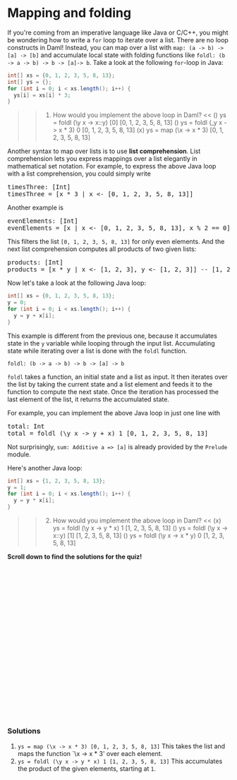 # Mapping and folding

If you're coming from an imperative language like Java or C/C++, you might be wondering how to write
a `for` loop to iterate over a list. There are no loop constructs in Daml! Instead, you can map over
a list with `map: (a -> b) -> [a] -> [b]` and accumulate local state with  folding functions like
`foldl: (b -> a -> b) -> b -> [a]-> b`. Take a look at the following `for`-loop in Java:

```java
int[] xs = {0, 1, 2, 3, 5, 8, 13};
int[] ys = {};
for (int i = 0; i < xs.length(); i++) {
  ys[i] = xs[i] * 3;
}

```

>> 1) How would you implement the above loop in Daml? <<
() ys = foldl (\y x -> x::y) [0] [0, 1, 2, 3, 5, 8, 13]
() ys = foldl (\_y x -> x * 3) 0 [0, 1, 2, 3, 5, 8, 13]
(x) ys = map (\x -> x * 3) [0, 1, 2, 3, 5, 8, 13]

Another syntax to map over lists is to use **list comprehension**. List comprehension lets you
express mappings over a list elegantly in mathematical set notation. For example, to express the
above Java loop with a list comprehension, you could simply write

<pre class="file" data-filename="daml/AddressBook.daml" data-target="append">
timesThree: [Int]
timesThree = [x * 3 | x <- [0, 1, 2, 3, 5, 8, 13]]
</pre>

Another example is

<pre class="file" data-filename="daml/AddressBook.daml" data-target="append">
evenElements: [Int]
evenElements = [x | x <- [0, 1, 2, 3, 5, 8, 13], x % 2 == 0]
</pre>

This filters the list `[0, 1, 2, 3, 5, 8, 13]` for only even elements. And the next list
comprehension computes all products of two given lists:

<pre class="file" data-filename="daml/AddressBook.daml" data-target="append">
products: [Int]
products = [x * y | x <- [1, 2, 3], y <- [1, 2, 3]] -- [1, 2, 3, 2, 4, 6, 3, 6, 9]
</pre>

Now let's take a look at the following Java loop:

```java
int[] xs = {0, 1, 2, 3, 5, 8, 13};
y = 0;
for (int i = 0; i < xs.length(); i++) {
  y = y + x[i];
}
```

This example is different from the previous one, because it accumulates state in the `y` variable
while looping through the input list. Accumulating state while iterating over a list is done with
the `foldl` function.

```
foldl: (b -> a -> b) -> b -> [a] -> b
```

`foldl` takes a function, an initial state and a list as input. It then iterates over the list by
taking the current state and a list element and feeds it to the function to compute the next state.
Once the iteration has processed the last element of the list, it returns the accumulated state.

For example, you can implement the above Java loop in just one line with

<pre class="file" data-filename="daml/AddressBook.daml" data-target="append">
total: Int
total = foldl (\y x -> y + x) 1 [0, 1, 2, 3, 5, 8, 13]
</pre>

Not surprisingly, `sum: Additive a => [a]` is already provided by the `Prelude` module.

Here's another Java loop:

```java
int[] xs = {1, 2, 3, 5, 8, 13};
y = 1;
for (int i = 0; i < xs.length(); i++) {
  y = y * x[i];
}
```

>> 2) How would you implement the above loop in Daml? <<
(x) ys = foldl (\y x -> y * x) 1 [1, 2, 3, 5, 8, 13]
() ys = foldl (\y x -> x::y) [1] [1, 2, 3, 5, 8, 13]
() ys = foldl (\y x -> x * y) 0 [1, 2, 3, 5, 8, 13]

**Scroll down to find the solutions for the quiz!**

<br />
<br />
<br />
<br />
<br />
<br />
<br />
<br />
<br />
<br />
<br />
<br />
<br />
<br />
<br />
<br />
<br />
<br />
<br />
<br />

### Solutions

1. `ys = map (\x -> x * 3) [0, 1, 2, 3, 5, 8, 13]` This takes the list and maps the function `\x -> x * 3' over each element.
1. `ys = foldl (\y x -> y * x) 1 [1, 2, 3, 5, 8, 13]` This accumulates the product of the given elements, starting at `1`.
